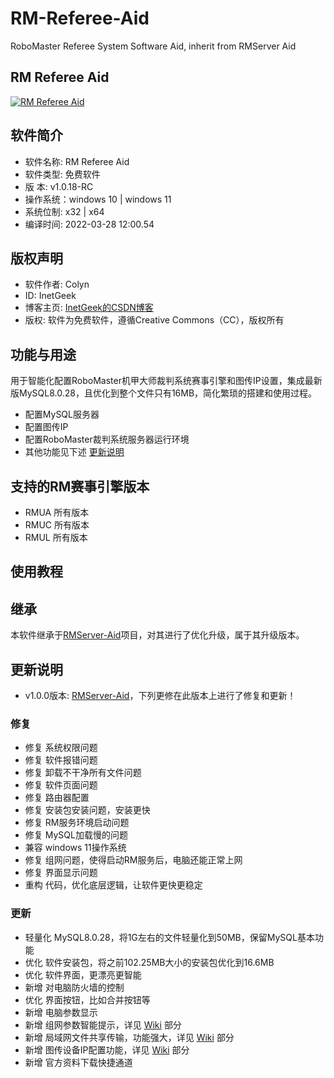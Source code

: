 # RM-Referee-Aid
RoboMaster Referee System Software Aid, inherit from RMServer Aid

## RM Referee Aid
[![RM Referee Aid](https://s1.ax1x.com/2022/03/28/qDsMJP.png)](https://imgtu.com/i/qDsMJP)

## 软件简介
- 软件名称: RM Referee Aid
- 软件类型: 免费软件
- 版    本: v1.0.18-RC
- 操作系统：windows 10 | windows 11
- 系统位制: x32 | x64
- 编译时间: 2022-03-28 12:00.54

## 版权声明
- 软件作者: Colyn
- ID: InetGeek
- 博客主页: [InetGeek的CSDN博客](https://blog.csdn.net/qq_34532102)
- 版权: 软件为免费软件，遵循Creative Commons（CC），版权所有

## 功能与用途
用于智能化配置RoboMaster机甲大师裁判系统赛事引擎和图传IP设置，集成最新版MySQL8.0.28，且优化到整个文件只有16MB，简化繁琐的搭建和使用过程。
- 配置MySQL服务器
- 配置图传IP
- 配置RoboMaster裁判系统服务器运行环境
- 其他功能见下述 [更新说明](#更新说明)

## 支持的RM赛事引擎版本
- RMUA 所有版本
- RMUC 所有版本
- RMUL 所有版本

## 使用教程


## 继承
本软件继承于[RMServer-Aid](https://github.com/Inetgeek/RMServer-Aid)项目，对其进行了优化升级，属于其升级版本。

## 更新说明
- v1.0.0版本: [RMServer-Aid](https://github.com/Inetgeek/RMServer-Aid)，下列更修在此版本上进行了修复和更新！

### 修复
- 修复 系统权限问题
- 修复 软件报错问题
- 修复 卸载不干净所有文件问题
- 修复 软件页面问题
- 修复 路由器配置
- 修复 安装包安装问题，安装更快
- 修复 RM服务环境启动问题
- 修复 MySQL加载慢的问题
- 兼容 windows 11操作系统
- 修复 组网问题，使得启动RM服务后，电脑还能正常上网
- 修复 界面显示问题
- 重构 代码，优化底层逻辑，让软件更快更稳定

### 更新
- 轻量化 MySQL8.0.28，将1G左右的文件轻量化到50MB，保留MySQL基本功能
- 优化 软件安装包，将之前102.25MB大小的安装包优化到16.6MB
- 优化 软件界面，更漂亮更智能
- 新增 对电脑防火墙的控制
- 优化 界面按钮，比如合并按钮等
- 新增 电脑参数显示
- 新增 组网参数智能提示，详见 [Wiki](#WiKi) 部分
- 新增 局域网文件共享传输，功能强大，详见 [Wiki](#WiKi) 部分
- 新增 图传设备IP配置功能，详见 [Wiki](#WiKi) 部分
- 新增 官方资料下载快捷通道
